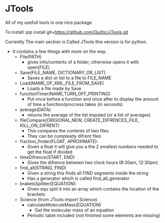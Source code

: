 # JTools
All of my usefull tools in one nice package

To install:
pip install git+https://github.com/Quiltic/JTools.git


Currently The main section is Called JTools this version is for python.
 - It contains a few things with more on the way.
    - File(PATH)
       - gives info/contents of a folder, otherwise opens it with open(FILE)
    - Save(FILE_NAME, DICTIONARY_OR_LIST) 
       - Saves a dict or list to a file to FILE_NAME
    - Load(NAME_OF_XML_FILE_FROM_SAVE)
       - Loads a file made by Save 
    - functionTimer(NAME,TURN_OFF_PRINTING)
       - Put once before a function and once after to display the amount of time a function/proccess takes (in seconds)
    - average(DATA)
       - returns the average of the list imputed (or a list of averages)
    - fileCompare(ORIGIONAL,NEW, CREATE_DIFRENCES_FILE, KILL_ON_DIFRENT)
       - This compares the contents of two files
       - They can be compleatly difrent files
    - fraction_finder(FLOAT, APROXIMATE):
       - Given a float it will give you a the 2 smallest numbers needed to get the float if divided 
    - timeDifrence(START, END)
       - Gives the difrence between two clock hours (8:30am, 12:30pm)
    - find_all(STRING, FIND)
       - Given a string this finds all FIND segments inside the string
       - Has a generator which is called find_all_generator
    - braketsSplitter(EQUATION):
       - Given equ split it into an array which contains the location of the brackets
    - Science (from JTools import Science)
       - calculateMoleculeMass(EQUATION)
           - Get the molecular mass of an equation
       - Periodic table included (not finished some elements are missing)

